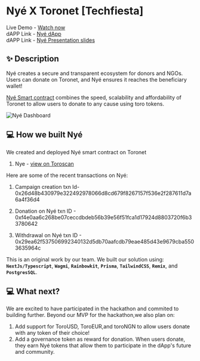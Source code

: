 # Nyé X Toronet [Techfiesta]

Live Demo - [Watch now](https://drive.google.com/file/d/1Gm_kOwAU1xR5j1myty3N4dqLVPgq4jT0/view?usp=sharing) <br />
dAPP Link - [Nyé dApp](https://nye-toro.vercel.app) <br />
dAPP Link - [Nyé Presentation slides](https://nye-toro.vercel.app/nye-slides.pdf)

## ✨ Description

Nyé creates a secure and transparent ecosystem for donors and NGOs. Users can donate on Toronet, and Nyé ensures it reaches the beneficiary wallet!

[Nyé Smart contract](https://nye-toro.vercel.app) combines the speed, scalability and affordability of Toronet to allow users to donate to any cause using toro tokens.

![Nyé Dashboard](https://nye-toro.vercel.app/img/dashboard-preview.png)

## 💻 How we built Nyé

We created and deployed Nyé smart contract on Toronet

1. Nye - [view on Toroscan](https://testnet.toronet.org/address.html?address=0x85f88714a9Bd14B6Da0c2a96a9D867Fb9c822FB3)

Here are some of the recent transactions on Nyé:

1.  Campaign creation txn Id- 0x26d48b430979e322492978066d8cd679f8267157f536e2f287611d7a6a4f36d4

2.  Donation on Nyé txn ID - 0xf4e0aa6c268be07ceccdbdeb56b39e56f51fca1d17924d8803720f6b33780642

3.  Withdrawal on Nyé txn ID - 0x29ea62f537506992340132d5db70aafcdb79eae485d43e9679cba5503635964c

This is an original work by our team. We built our solution using: **`NextJs/Typescript`**, **`Wagmi`**, **`Rainbowkit`**, **`Prisma`**, **`TailwindCSS`**, **`Remix`**, and **`PostgresSQL`**.

## 💻 What next?

We are excited to have participated in the hackathon and commited to building further. Beyond our MVP for the hackathon,we also plan on:

1. Add support for ToroUSD, ToroEUR,and toroNGN to allow users donate with any token of their choice!
2. Add a governance token as reward for donation. When users donate, they earn Nyé tokens that allow them to participate in the dApp's future and community.
